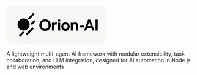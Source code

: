 <img src="./doc/images/logo.png" alt="Logo" width="260"/>

A lightweight multi-agent AI framework with modular extensibility, task collaboration, and LLM integration, designed for AI automation in Node.js and web environments
